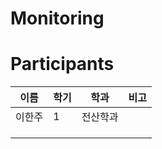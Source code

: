 # Monitoring

# Participants
| 이름 | 학기 | 학과 | 비고 |
| --- | --- | --- | --- |
|  이한주  |   1  |  전산학과    |      |
|   |      |  |      |
|   |      |  |      |
|   |      |  |      |
